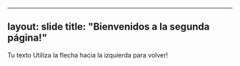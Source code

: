  ---
layout: slide
title: "Bienvenidos a la segunda página!"
---
Tu texto
Utiliza la flecha hacia la izquierda para volver!
